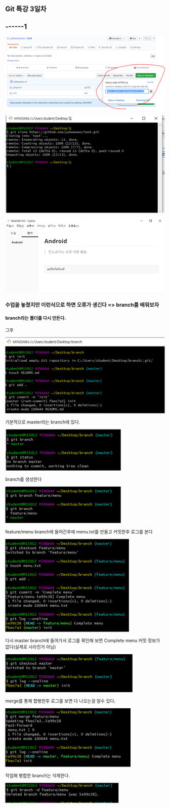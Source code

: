 ## Git 특강 3일차





## ------1



![image-20200424092744204](images\image-20200424092744204.png)



![image-20200424092753704](images\image-20200424092753704.png)





![image-20200424092947495](images\image-20200424092947495.png)

### 수업을 놓쳤지만 이런식으로 하면 오류가 생긴다 => branch를 배워보자





#### branch라는 폴더를 다시 만든다.

그후

![image-20200424101348286](images\image-20200424101348286.png)





기본적으로 master라는 branch에 있다.

![image-20200424101446266](images\image-20200424101446266.png)



branch를 생성한다

![image-20200424101611653](images\image-20200424101611653.png)



feature/menu branch에 들어간후에 menu.txt를 만들고 커밋한후 로그를 본다

![image-20200424101834003](images\image-20200424101834003.png)



다시 master branch에 들어가서 로그를 확인해 보면 Complete menu 커밋 정보가 없다(실제로 사라진거 아님)

![image-20200424102100862](images\image-20200424102100862.png)



merge를 통해 합병한후 로그를 보면 다 나오는걸 알수 있다.

![image-20200424102213051](images\image-20200424102213051.png)



작업해 병합한 branch는 삭제한다.

![image-20200424102623741](images/image-20200424102623741.png)



